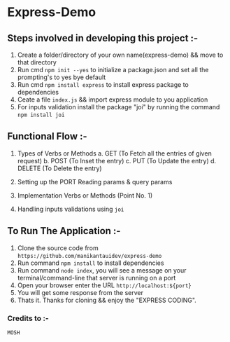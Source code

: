# Express-Demo

## Steps involved in developing this project :-
    
1. Create a folder/directory of your own name(express-demo) && move to that directory
2. Run cmd `npm init --yes` to initialize a package.json and set all the prompting's to yes bye default
3. Run cmd `npm install express` to install express package to dependencies
4. Ceate a file `index.js` && import express module to you application
5. For inputs validation install the package "joi" by running the command `npm install joi`

## Functional Flow :-
    
1. Types of Verbs or Methods
    a. GET (To Fetch all the entries of given request)
    b. POST (To Inset the entry)
    c. PUT (To Update the entry)
    d. DELETE (To Delete the entry)
    
2. Setting up the PORT Reading params & query params
3. Implementation Verbs or Methods (Point No. 1)
4. Handling inputs validations using `joi`

## To Run The Application :-

1. Clone the source code from `https://github.com/manikantauidev/express-demo`
2. Run command `npm install` to install dependencies
3. Run command `node index`, you will see a message on your terminal/command-line that server is running on a port
4. Open your browser enter the URL `http://localhost:${port}`
5. You will get some response from the server
6. Thats it. Thanks for cloning && enjoy the "EXPRESS CODING".

### Credits to :- 
    MOSH
